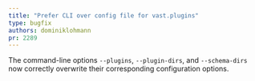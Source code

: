 ```yaml
---
title: "Prefer CLI over config file for vast.plugins"
type: bugfix
authors: dominiklohmann
pr: 2289
---
```


The command-line options `--plugins`, `--plugin-dirs`, and `--schema-dirs` now
correctly overwrite their corresponding configuration options.
